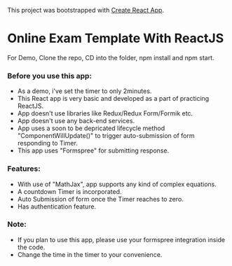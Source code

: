 This project was bootstrapped with [Create React App](https://github.com/facebook/create-react-app).

# Online Exam Template With ReactJS

For Demo, Clone the repo, CD into the folder, npm install and npm start.

### Before you use this app:

- As a demo, i've set the timer to only 2minutes.
- This React app is very basic and developed as a part of practicing ReactJS.
- App doesn't use libraries like Redux/Redux Form/Formik etc.
- App doesn't use any back-end services.
- App uses a soon to be depricated lifecycle method "ComponentWillUpdate()" to trigger auto-submission of form responding to Timer.
- This app uses "Formspree" for submitting response.

### Features:

- With use of "MathJax", app supports any kind of complex equations.
- A countdown Timer is incorporated.
- Auto Submission of form once the Timer reaches to zero.
- Has authentication feature.

### Note:

- If you plan to use this app, please use your formspree integration inside the code.
- Change the time in the timer to your convenience.

